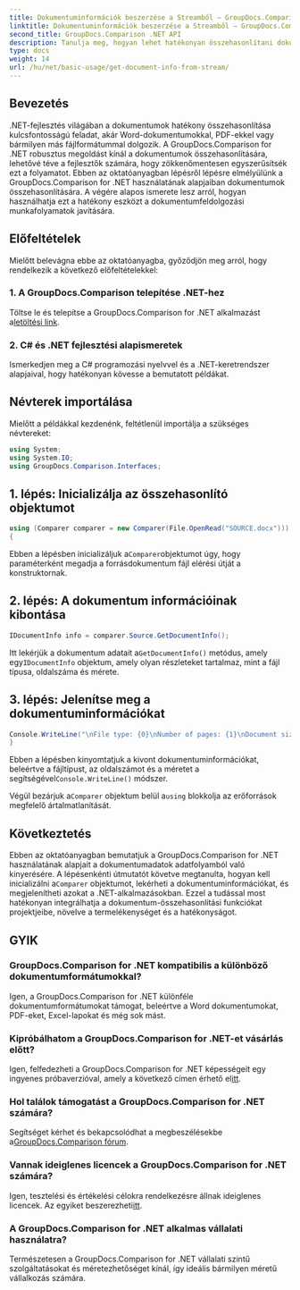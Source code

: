 ```yaml
---
title: Dokumentuminformációk beszerzése a Streamből – GroupDocs.Comparison for .NET
linktitle: Dokumentuminformációk beszerzése a Streamből – GroupDocs.Comparison for .NET
second_title: GroupDocs.Comparison .NET API
description: Tanulja meg, hogyan lehet hatékonyan összehasonlítani dokumentumokat a .NET-ben a GroupDocs.Comparison segítségével, zökkenőmentesen javítva a dokumentumfeldolgozási munkafolyamatokat.
type: docs
weight: 14
url: /hu/net/basic-usage/get-document-info-from-stream/
---
```

## Bevezetés
.NET-fejlesztés világában a dokumentumok hatékony összehasonlítása kulcsfontosságú feladat, akár Word-dokumentumokkal, PDF-ekkel vagy bármilyen más fájlformátummal dolgozik. A GroupDocs.Comparison for .NET robusztus megoldást kínál a dokumentumok összehasonlítására, lehetővé téve a fejlesztők számára, hogy zökkenőmentesen egyszerűsítsék ezt a folyamatot. Ebben az oktatóanyagban lépésről lépésre elmélyülünk a GroupDocs.Comparison for .NET használatának alapjaiban dokumentumok összehasonlítására. A végére alapos ismerete lesz arról, hogyan használhatja ezt a hatékony eszközt a dokumentumfeldolgozási munkafolyamatok javítására.
## Előfeltételek
Mielőtt belevágna ebbe az oktatóanyagba, győződjön meg arról, hogy rendelkezik a következő előfeltételekkel:
### 1. A GroupDocs.Comparison telepítése .NET-hez
 Töltse le és telepítse a GroupDocs.Comparison for .NET alkalmazást a[letöltési link](https://releases.groupdocs.com/comparison/net/).
### 2. C# és .NET fejlesztési alapismeretek
Ismerkedjen meg a C# programozási nyelvvel és a .NET-keretrendszer alapjaival, hogy hatékonyan kövesse a bemutatott példákat.

## Névterek importálása
Mielőtt a példákkal kezdenénk, feltétlenül importálja a szükséges névtereket:
```csharp
using System;
using System.IO;
using GroupDocs.Comparison.Interfaces;
```

## 1. lépés: Inicializálja az összehasonlító objektumot
```csharp
using (Comparer comparer = new Comparer(File.OpenRead("SOURCE.docx")))
{
```
 Ebben a lépésben inicializáljuk a`Comparer`objektumot úgy, hogy paraméterként megadja a forrásdokumentum fájl elérési útját a konstruktornak.
## 2. lépés: A dokumentum információinak kibontása
```csharp
IDocumentInfo info = comparer.Source.GetDocumentInfo();
```
 Itt lekérjük a dokumentum adatait a`GetDocumentInfo()` metódus, amely egy`IDocumentInfo` objektum, amely olyan részleteket tartalmaz, mint a fájl típusa, oldalszáma és mérete.
## 3. lépés: Jelenítse meg a dokumentuminformációkat
```csharp
Console.WriteLine("\nFile type: {0}\nNumber of pages: {1}\nDocument size: {2} bytes", info.FileType, info.PageCount, info.Size);
}
```
 Ebben a lépésben kinyomtatjuk a kivont dokumentuminformációkat, beleértve a fájltípust, az oldalszámot és a méretet a segítségével`Console.WriteLine()` módszer.

 Végül bezárjuk a`Comparer` objektum belül a`using` blokkolja az erőforrások megfelelő ártalmatlanítását.

## Következtetés
 Ebben az oktatóanyagban bemutatjuk a GroupDocs.Comparison for .NET használatának alapjait a dokumentumadatok adatfolyamból való kinyerésére. A lépésenkénti útmutatót követve megtanulta, hogyan kell inicializálni a`Comparer` objektumot, lekérheti a dokumentuminformációkat, és megjelenítheti azokat a .NET-alkalmazásokban. Ezzel a tudással most hatékonyan integrálhatja a dokumentum-összehasonlítási funkciókat projektjeibe, növelve a termelékenységet és a hatékonyságot.
## GYIK
### GroupDocs.Comparison for .NET kompatibilis a különböző dokumentumformátumokkal?
Igen, a GroupDocs.Comparison for .NET különféle dokumentumformátumokat támogat, beleértve a Word dokumentumokat, PDF-eket, Excel-lapokat és még sok mást.
### Kipróbálhatom a GroupDocs.Comparison for .NET-et vásárlás előtt?
 Igen, felfedezheti a GroupDocs.Comparison for .NET képességeit egy ingyenes próbaverzióval, amely a következő címen érhető el[itt](https://releases.groupdocs.com/).
### Hol találok támogatást a GroupDocs.Comparison for .NET számára?
 Segítséget kérhet és bekapcsolódhat a megbeszélésekbe a[GroupDocs.Comparison fórum](https://forum.groupdocs.com/c/comparison/12).
### Vannak ideiglenes licencek a GroupDocs.Comparison for .NET számára?
 Igen, tesztelési és értékelési célokra rendelkezésre állnak ideiglenes licencek. Az egyiket beszerezheti[itt](https://purchase.groupdocs.com/temporary-license/).
### A GroupDocs.Comparison for .NET alkalmas vállalati használatra?
Természetesen a GroupDocs.Comparison for .NET vállalati szintű szolgáltatásokat és méretezhetőséget kínál, így ideális bármilyen méretű vállalkozás számára.